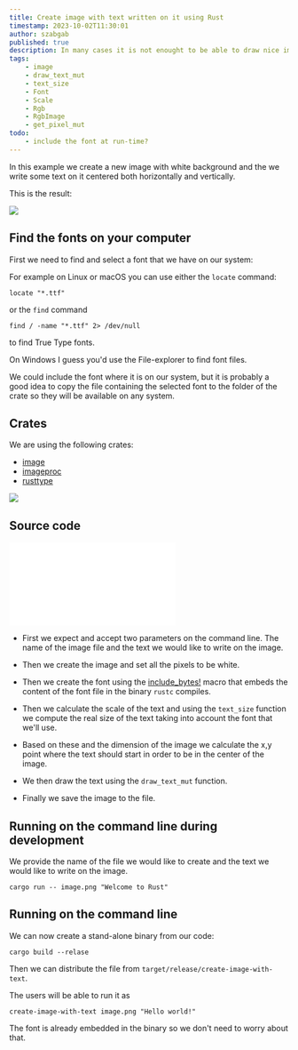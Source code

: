 ```yaml
---
title: Create image with text written on it using Rust
timestamp: 2023-10-02T11:30:01
author: szabgab
published: true
description: In many cases it is not enought to be able to draw nice images. We would also want to write some text on the image.
tags:
    - image
    - draw_text_mut
    - text_size
    - Font
    - Scale
    - Rgb
    - RgbImage
    - get_pixel_mut
todo:
    - include the font at run-time?
---
```


In this example we create a new image with white background and the we write some text on it centered both horizontally and vertically.

This is the result:

![](examples/create-image-with-text/image.png)

## Find the fonts on your computer

First we need to find and select a font that we have on our system:


For example on Linux or macOS you can use either the `locate` command:

```
locate "*.ttf"
```

or the `find` command

```
find / -name "*.ttf" 2> /dev/null
```

to find True Type fonts.

On Windows I guess you'd use the File-explorer to find font files.

We could include the font where it is on our system, but it is probably a good idea to copy the file containing the selected font to the folder of the crate so they will be available on any system.


## Crates

We are using the following crates:

* [image](https://crates.io/crates/image)
* [imageproc](https://crates.io/crates/imageproc)
* [rusttype](https://crates.io/crates/rusttype)

![](examples/create-image-with-text/Cargo.toml)

## Source code

![](examples/create-image-with-text/src/main.rs)

* First we expect and accept two parameters on the command line. The name of the image file and the text we would like to write on the image.

* Then we create the image and set all the pixels to be white.

* Then we create the font using the [include_bytes!](https://doc.rust-lang.org/std/macro.include_bytes.html) macro that embeds the content of the font file in the binary `rustc` compiles.

* Then we calculate the scale of the text and using the `text_size` function we compute the real size of the text taking into account the font that we'll use.

* Based on these and the dimension of the image we calculate the x,y point where the text should start in order to be in the center of the image.

* We then draw the text using the `draw_text_mut` function.

* Finally we save the image to the file.

## Running on the command line during development

We provide the name of the file we would like to create and the text we would like to write on the image.

```
cargo run -- image.png "Welcome to Rust"
```

## Running on the command line

We can now create a stand-alone binary from our code:

```
cargo build --relase
```

Then we can distribute the file from `target/release/create-image-with-text`.

The users will be able to run it as

```
create-image-with-text image.png "Hello world!"
```

The font is already embedded in the binary so we don't need to worry about that.



